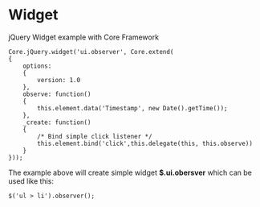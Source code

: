 # Widget #
jQuery Widget example with Core Framework
```
Core.jQuery.widget('ui.observer', Core.extend(
{
	options:
	{
		version: 1.0
	},
	observe: function()
	{
		this.element.data('Timestamp', new Date().getTime());
	},
	_create: function()
	{
		/* Bind simple click listener */
		this.element.bind('click',this.delegate(this, this.observe))
	}
}));
```
The example above will create simple widget **$.ui.obersver** which can be used like this:
```
$('ul > li').observer();
```